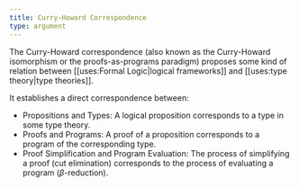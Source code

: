 ```yaml
---
title: Curry-Howard Correspondence
type: argument
---
```

The Curry-Howard correspondence (also known as the Curry-Howard isomorphism or the proofs-as-programs paradigm) proposes some kind of relation between [[uses:Formal Logic|logical frameworks]] and [[uses:type theory|type theories]].

It establishes a direct correspondence between:
 - Propositions and Types: A logical proposition corresponds to a type in some type theory.
 - Proofs and Programs: A proof of a proposition corresponds to a program of the corresponding type.
 - Proof Simplification and Program Evaluation: The process of simplifying a proof (cut elimination) corresponds to the process of evaluating a program ($\beta$-reduction).